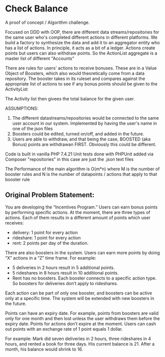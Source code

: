 # Check Balance

A proof of concept / Algorithm challenge.

Focused on DDD with OOP, there are different data streams/repositories for the same user who's completed
different actions in different platforms. We build a factory to synthesize the data and add it to an
aggregator entity who has a list of actions. In principle, it acts as a bit of a ledger.  Actions create points
but users can also withdraw points. So the ActionList aggregate is a master list of different "Accounts"

There are rules for users' actions to receive bonuses. These are in a Value Object of Boosters, which also would theoretically come from a data repository. The booster takes in its ruleset and compares against the appropriate list of actions to see if any bonus points should be given to the ActivityList

The Activity list then givees the total balance for the given user.

ASSUMPTIONS:
1) The different datastreams/repositories would be connected to the same user account in our system. Implemented by having the user's name in one of the json files
2) Boosters could be edited, turned on/off, and added in the future.
3) Users are able to withdraw, and that being the case, BOOSTED (aka Bonus) points are withdrawan FIRST. Obviously this could be different.

Code is built in vanilla PHP 7.4.21
Unit tests done with PHPUnit added via Composer
"repositories" in this case are just the .json text files

The Performance of the main algorithm is O(m*n) where M is the number of booster rules and N is the number of datapoints / actions that apply to that booster rule


## Original Problem Statement:

You are developing the “Incentives Program.” Users can earn bonus points by performing specific actions. At the moment, there are three types of actions. Each of them results in a different amount of points which user receives:
- delivery: 1 point for every action
- rideshare: 1 point for every action
- rent: 2 points per day of the duration. 

There are also boosters in the system. Users can earn more points by doing “X” actions in a “Z” time frame. For example:
- 5 deliveries in 2 hours result in 5 additional points.
- 5 rideshares in 8 hours result in 10 additional points. 
- Rent has no boosters.
Each booster connects to a specific action type. So boosters for deliveries don’t apply to rideshares.

Each action can be part of only one booster, and boosters can be active only at a specific time. The system will be extended with new boosters in the future.

Points can have an expiry date. For example, points from boosters are valid only for one month and then lost unless the user withdraws them before the expiry date. Points for actions don’t expire at the moment. Users can cash out points with an exchange rate of 1 point equals 1 dollar.

For example:
Mark did seven deliveries in 2 hours, three rideshares in 4 hours, and rented a book for three days. His current balance is 21. After a month, his balance would shrink to 16.
